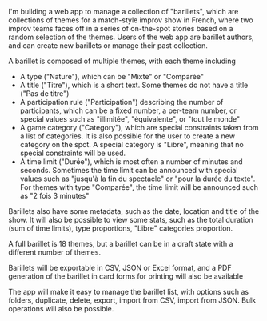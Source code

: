 I'm building a web app to manage a collection of "barillets", which are collections of themes for a match-style improv show in French, where two improv teams faces off in a series of on-the-spot stories based on a random selection of the themes.
Users of the web app are barillet authors, and can create new barillets or manage their past collection.

A barillet is composed of multiple themes, with each theme including

- A type ("Nature"), which can be "Mixte" or "Comparée"
- A title ("Titre"), which is a short text. Some themes do not have a title ("Pas de titre")
- A participation rule ("Participation") describing the number of participants, which can be a fixed number, a per-team number, or special values such as "illimitée", "équivalente", or "tout le monde"
- A game category ("Category"), which are special constraints taken from a list of categories. It is also possible for the user to create a new category on the spot. A special category is "Libre", meaning that no special constraints will be used.
- A time limit ("Durée"), which is most often a number of minutes and seconds. Sometimes the time limit can be announced with special values such as "jusqu'à la fin du spectacle" or "pour la durée du texte". For themes with type "Comparée", the time limit will be announced such as "2 fois 3 minutes"

Barillets also have some metadata, such as the date, location and title of the show. It will also be possible to view some stats, such as the total duration (sum of time limits), type proportions, "Libre" categories proportion.

A full barillet is 18 themes, but a barillet can be in a draft state with a different number of themes.

Barillets will be exportable in CSV, JSON or Excel format, and a PDF generation of the barillet in card forms for printing will also be available

The app will make it easy to manage the barillet list, with options such as folders, duplicate, delete, export, import from CSV, import from JSON. Bulk operations will also be possible.
